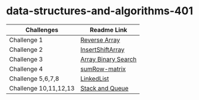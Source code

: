 # data-structures-and-algorithms-401

| Challenges               | Readme Link  |
| --------------           | ------------ |
| Challenge 1              |  [Reverse Array](challenges/reverseArray/reverseArr.md)|
| Challenge 2              |  [InsertShiftArray](challenges/insertShiftArray/array-insert-shift.md)|
| Challenge 3              |  [Array Binary Search](challenges/array-binary-search/array-binary-search.md)|
| Challenge 4              |  [sumRow-matrix](challenges/sumRow-matrix/sumRow-matrix.md)          |
| Challenge 5,6,7,8        |  [LinkedList](challenges/linked-list/linklist.md)| 
| Challenge 10,11,12,13    |  [Stack and Queue](challenges/stack-and-queue/stack-and-queue.md)|